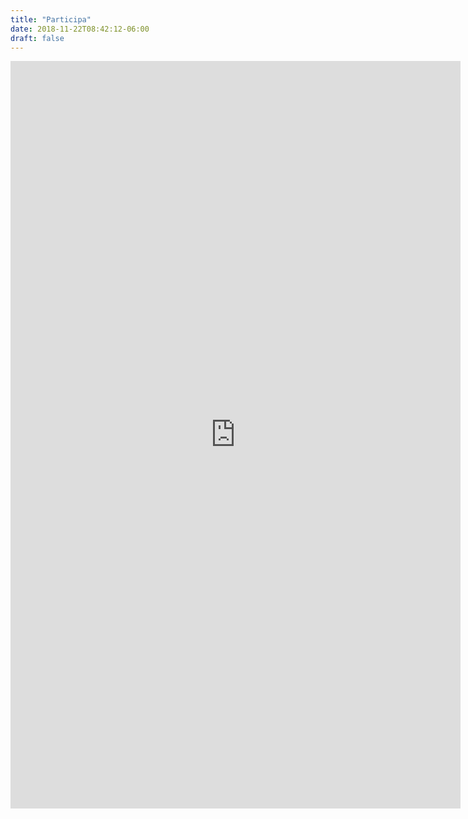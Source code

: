 ```yaml
---
title: "Participa"
date: 2018-11-22T08:42:12-06:00
draft: false
---
```




<iframe src="https://docs.google.com/forms/d/e/1FAIpQLSci-72p3jz_M3mxPORN7khDwev-yDQjfooSNAd6_hh_CbrBQw/viewform?embedded=true" width="720" height="1196" frameborder="0" marginheight="0" marginwidth="0">Loading…</iframe>